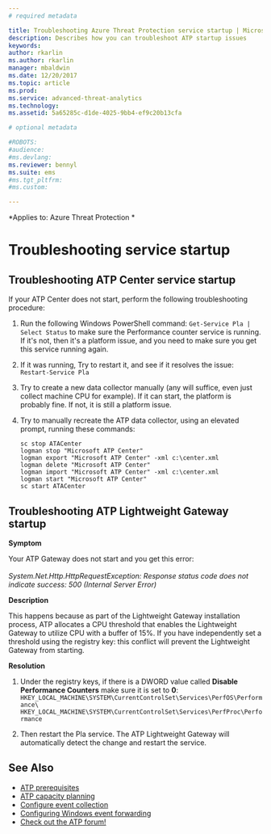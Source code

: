 ```yaml
---
# required metadata

title: Troubleshooting Azure Threat Protection service startup | Microsoft Docs
description: Describes how you can troubleshoot ATP startup issues
keywords:
author: rkarlin
ms.author: rkarlin
manager: mbaldwin
ms.date: 12/20/2017
ms.topic: article
ms.prod:
ms.service: advanced-threat-analytics
ms.technology:
ms.assetid: 5a65285c-d1de-4025-9bb4-ef9c20b13cfa

# optional metadata

#ROBOTS:
#audience:
#ms.devlang:
ms.reviewer: bennyl
ms.suite: ems
#ms.tgt_pltfrm:
#ms.custom:

---
```


*Applies to: Azure Threat Protection *



# Troubleshooting service startup

## Troubleshooting ATP Center service startup

If your ATP Center does not start, perform the following troubleshooting procedure:

1.	Run the following Windows PowerShell command:
    `Get-Service Pla | Select Status`
to make sure the Performance counter service is running. If it's not, then it's a platform issue, and you need to make sure you get this service running again.
2.	If it was running, Try to restart it, and see if it resolves the issue:
    `Restart-Service Pla`
3.	Try to create a new data collector manually (any will suffice, even just collect machine CPU for example).
If it can start, the platform is probably fine. If not, it is still a platform issue.

4.	Try to manually recreate the ATP data collector, using an elevated prompt, running these commands:

        sc stop ATACenter
        logman stop "Microsoft ATP Center"
        logman export "Microsoft ATP Center" -xml c:\center.xml
        logman delete "Microsoft ATP Center"
        logman import "Microsoft ATP Center" -xml c:\center.xml
        logman start "Microsoft ATP Center"
        sc start ATACenter

## Troubleshooting ATP Lightweight Gateway startup

**Symptom**

Your ATP Gateway does not start and you get this error:<br></br>
*System.Net.Http.HttpRequestException: Response status code does not indicate success: 500 (Internal Server Error)*

**Description**

This happens because as part of the Lightweight Gateway installation process, ATP allocates a CPU threshold that enables the Lightweight Gateway to utilize CPU with a buffer of 15%. If you have independently set a threshold using the registry key: this conflict will prevent the Lightweight Gateway from starting. 

**Resolution**

1. Under the registry keys, if there is a DWORD value called **Disable Performance Counters** make sure it is set to **0**:
    `HKEY_LOCAL_MACHINE\SYSTEM\CurrentControlSet\Services\PerfOS\Performance\`
    `HKEY_LOCAL_MACHINE\SYSTEM\CurrentControlSet\Services\PerfProc\Performance`
 
2. Then restart the Pla service. The ATP Lightweight Gateway will automatically detect the change and restart the service.


## See Also
- [ATP prerequisites](ata-prerequisites.md)
- [ATP capacity planning](ata-capacity-planning.md)
- [Configure event collection](configure-event-collection.md)
- [Configuring Windows event forwarding](configure-event-collection.md#configuring-windows-event-forwarding)
- [Check out the ATP forum!](https://social.technet.microsoft.com/Forums/security/home?forum=mata)
